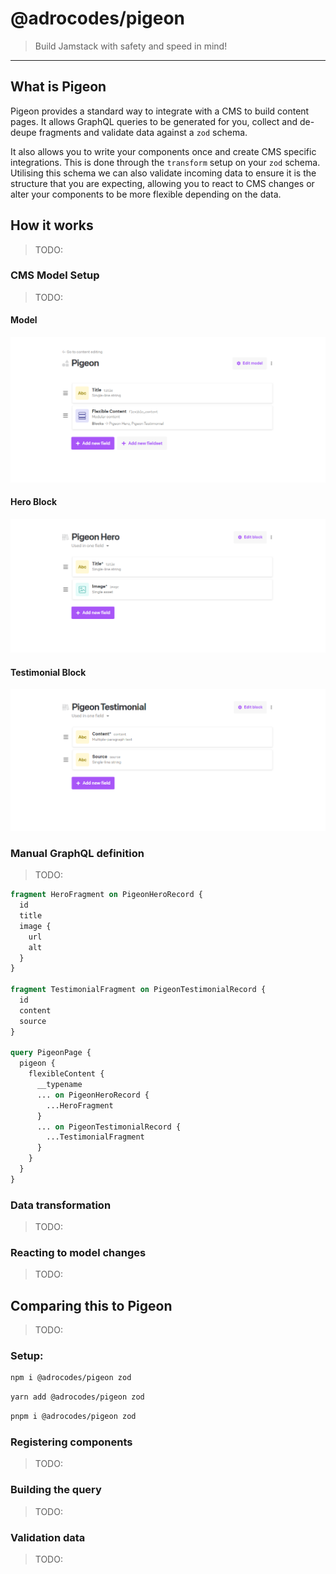 # @adrocodes/pigeon

> Build Jamstack with safety and speed in mind!

---

## What is Pigeon

Pigeon provides a standard way to integrate with a CMS to build content pages. It allows GraphQL queries to be generated for you, collect and de-deupe fragments and validate data against a `zod` schema.

It also allows you to write your components once and create CMS specific integrations. This is done through the `transform` setup on your `zod` schema. Utilising this schema we can also validate incoming data to ensure it is the structure that you are expecting, allowing you to react to CMS changes or alter your components to be more flexible depending on the data.

## How it works

> TODO:

### CMS Model Setup

> TODO:

#### Model

<img src="docs/model-setup.png" />

#### Hero Block

<img src="docs/pigeon-hero.png" />

#### Testimonial Block

<img src="docs/pigeon-testimonial.png" />

### Manual GraphQL definition

> TODO:

```graphql
fragment HeroFragment on PigeonHeroRecord {
  id
  title
  image {
    url
    alt
  }
}

fragment TestimonialFragment on PigeonTestimonialRecord {
  id
  content
  source
}

query PigeonPage {
  pigeon {
    flexibleContent {
      __typename
      ... on PigeonHeroRecord {
        ...HeroFragment
      }
      ... on PigeonTestimonialRecord {
        ...TestimonialFragment
      }
    }
  }
}
```

### Data transformation

> TODO:

### Reacting to model changes

> TODO:

## Comparing this to Pigeon

> TODO:

### Setup:

```bash
npm i @adrocodes/pigeon zod
```

```bash
yarn add @adrocodes/pigeon zod
```

```bash
pnpm i @adrocodes/pigeon zod
```

### Registering components

> TODO:

### Building the query

> TODO:

### Validation data

> TODO:
